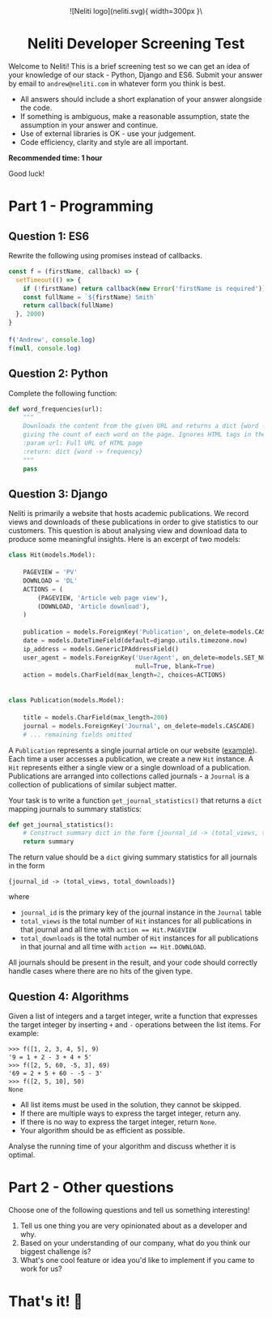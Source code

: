 <!-- Compile with: pandoc -s test.md -c pandoc.css -o test.html --metadata pagetitle="Neliti Developer Screening Test" -->

<center>
![Neliti logo](neliti.svg){ width=300px }\ 

# Neliti Developer Screening Test
</center>

Welcome to Neliti! This is a brief screening test so we can get an idea of your knowledge of our stack - Python, Django and ES6. Submit your answer by email to `andrew@neliti.com` in whatever form you think is best.

 - All answers should include a short explanation of your answer alongside the code.
 - If something is ambiguous, make a reasonable assumption, state the assumption in your answer and continue.
 - Use of external libraries is OK - use your judgement.
 - Code efficiency, clarity and style are all important.

**Recommended time: 1 hour**

Good luck!
</center>

# Part 1 - Programming

## Question 1: ES6

Rewrite the following using promises instead of callbacks.

```javascript
const f = (firstName, callback) => {
  setTimeout(() => {
    if (!firstName) return callback(new Error('firstName is required'))
    const fullName = `${firstName} Smith`
    return callback(fullName)
  }, 2000)
}

f('Andrew', console.log)
f(null, console.log)
```

## Question 2: Python

Complete the following function:

```python
def word_frequencies(url):
    """
    Downloads the content from the given URL and returns a dict {word -> frequency}
    giving the count of each word on the page. Ignores HTML tags in the response.
    :param url: Full URL of HTML page
    :return: dict {word -> frequency}
    """
    pass
```

## Question 3: Django
Neliti is primarily a website that hosts academic publications. We record views and downloads of these publications in order to give statistics to our customers. This question is about analysing view and download data to produce some meaningful insights. Here is an excerpt of two models:

```python
class Hit(models.Model):

    PAGEVIEW = 'PV'
    DOWNLOAD = 'DL'
    ACTIONS = (
        (PAGEVIEW, 'Article web page view'),
        (DOWNLOAD, 'Article download'),
    )

    publication = models.ForeignKey('Publication', on_delete=models.CASCADE)
    date = models.DateTimeField(default=django.utils.timezone.now)
    ip_address = models.GenericIPAddressField()
    user_agent = models.ForeignKey('UserAgent', on_delete=models.SET_NULL,
                                   null=True, blank=True)
    action = models.CharField(max_length=2, choices=ACTIONS)


class Publication(models.Model):

    title = models.CharField(max_length=200)
    journal = models.ForeignKey('Journal', on_delete=models.CASCADE)
    # ... remaining fields omitted
```

A `Publication` represents a single journal article on our website ([example](https://www.neliti.com/publications/66008/)). Each time a user accesses a publication, we create a new `Hit` instance. A `Hit` represents either a single view or a single download of a publication. Publications are arranged into collections called journals - a `Journal` is a collection of publications of similar subject matter.

Your task is to write a function `get_journal_statistics()` that returns a `dict` mapping journals to summary statistics:
```python
def get_journal_statistics():
    # Construct summary dict in the form {journal_id -> (total_views, total_downloads)}
    return summary
```

The return value should be a `dict` giving summary statistics for all journals in the form

```
{journal_id -> (total_views, total_downloads)}
```

where

* `journal_id` is the primary key of the journal instance in the `Journal` table
* `total_views` is the total number of `Hit` instances for all publications in that journal and all time with `action == Hit.PAGEVIEW`
* `total_downloads` is the total number of `Hit` instances for all publications in that journal and all time with `action == Hit.DOWNLOAD`.

All journals should be present in the result, and your code should correctly handle cases where there are no hits of the given type.

## Question 4: Algorithms

Given a list of integers and a target integer, write a function that expresses the target integer by inserting `+` and `-` operations between the list items. For example:

```
>>> f([1, 2, 3, 4, 5], 9)
'9 = 1 + 2 - 3 + 4 + 5'
>>> f([2, 5, 60, -5, 3], 69)
'69 = 2 + 5 + 60 - -5 - 3'
>>> f([2, 5, 10], 50)
None
```

- All list items must be used in the solution, they cannot be skipped.
- If there are multiple ways to express the target integer, return any.
- If there is no way to express the target integer, return `None`.
- Your algorithm should be as efficient as possible.

Analyse the running time of your algorithm and discuss whether it is optimal.


# Part 2 - Other questions

Choose one of the following questions and tell us something interesting!

 1. Tell us one thing you are very opinionated about as a developer and why.
 2. Based on your understanding of our company, what do you think our biggest challenge is?
 3. What's one cool feature or idea you'd like to implement if you came to work for us?

# That's it! 🚀


